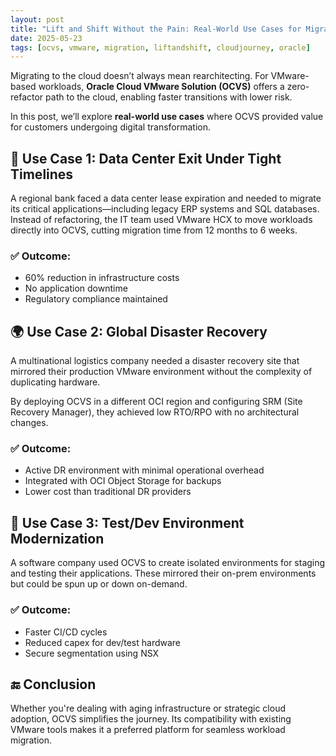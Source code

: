 ```yaml
---
layout: post
title: "Lift and Shift Without the Pain: Real-World Use Cases for Migrating VMware Workloads to OCVS"
date: 2025-05-23
tags: [ocvs, vmware, migration, liftandshift, cloudjourney, oracle]
---
```


Migrating to the cloud doesn’t always mean rearchitecting. For VMware-based workloads, **Oracle Cloud VMware Solution (OCVS)** offers a zero-refactor path to the cloud, enabling faster transitions with lower risk.

In this post, we’ll explore **real-world use cases** where OCVS provided value for customers undergoing digital transformation.

## 🏢 Use Case 1: Data Center Exit Under Tight Timelines

A regional bank faced a data center lease expiration and needed to migrate its critical applications—including legacy ERP systems and SQL databases. Instead of refactoring, the IT team used VMware HCX to move workloads directly into OCVS, cutting migration time from 12 months to 6 weeks.

### ✅ Outcome:
- 60% reduction in infrastructure costs
- No application downtime
- Regulatory compliance maintained

## 🌍 Use Case 2: Global Disaster Recovery

A multinational logistics company needed a disaster recovery site that mirrored their production VMware environment without the complexity of duplicating hardware.

By deploying OCVS in a different OCI region and configuring SRM (Site Recovery Manager), they achieved low RTO/RPO with no architectural changes.

### ✅ Outcome:
- Active DR environment with minimal operational overhead
- Integrated with OCI Object Storage for backups
- Lower cost than traditional DR providers

## 🧪 Use Case 3: Test/Dev Environment Modernization

A software company used OCVS to create isolated environments for staging and testing their applications. These mirrored their on-prem environments but could be spun up or down on-demand.

### ✅ Outcome:
- Faster CI/CD cycles
- Reduced capex for dev/test hardware
- Secure segmentation using NSX

## 🔚 Conclusion

Whether you're dealing with aging infrastructure or strategic cloud adoption, OCVS simplifies the journey. Its compatibility with existing VMware tools makes it a preferred platform for seamless workload migration.
